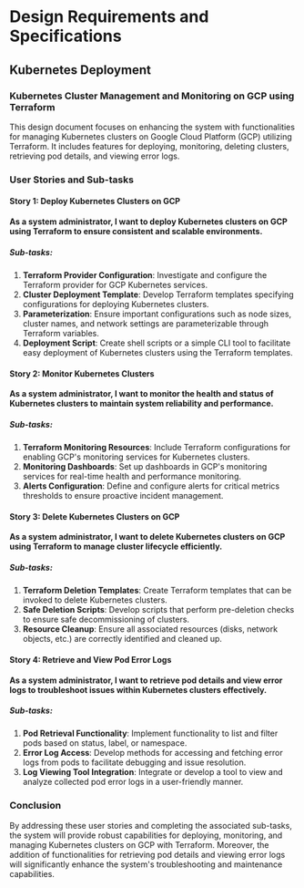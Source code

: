 # Design Requirements and Specifications

## Kubernetes Deployment

### Kubernetes Cluster Management and Monitoring on GCP using Terraform

This design document focuses on enhancing the system with functionalities for managing Kubernetes clusters on Google Cloud Platform (GCP) utilizing Terraform. It includes features for deploying, monitoring, deleting clusters, retrieving pod details, and viewing error logs.

### User Stories and Sub-tasks

#### Story 1: Deploy Kubernetes Clusters on GCP

**As a system administrator, I want to deploy Kubernetes clusters on GCP using Terraform to ensure consistent and scalable environments.**

##### Sub-tasks:

1. **Terraform Provider Configuration**: Investigate and configure the Terraform provider for GCP Kubernetes services.
2. **Cluster Deployment Template**: Develop Terraform templates specifying configurations for deploying Kubernetes clusters.
3. **Parameterization**: Ensure important configurations such as node sizes, cluster names, and network settings are parameterizable through Terraform variables.
4. **Deployment Script**: Create shell scripts or a simple CLI tool to facilitate easy deployment of Kubernetes clusters using the Terraform templates.

#### Story 2: Monitor Kubernetes Clusters

**As a system administrator, I want to monitor the health and status of Kubernetes clusters to maintain system reliability and performance.**

##### Sub-tasks:

1. **Terraform Monitoring Resources**: Include Terraform configurations for enabling GCP's monitoring services for Kubernetes clusters.
2. **Monitoring Dashboards**: Set up dashboards in GCP's monitoring services for real-time health and performance monitoring.
3. **Alerts Configuration**: Define and configure alerts for critical metrics thresholds to ensure proactive incident management.

#### Story 3: Delete Kubernetes Clusters on GCP

**As a system administrator, I want to delete Kubernetes clusters on GCP using Terraform to manage cluster lifecycle efficiently.**

##### Sub-tasks:

1. **Terraform Deletion Templates**: Create Terraform templates that can be invoked to delete Kubernetes clusters.
2. **Safe Deletion Scripts**: Develop scripts that perform pre-deletion checks to ensure safe decommissioning of clusters.
3. **Resource Cleanup**: Ensure all associated resources (disks, network objects, etc.) are correctly identified and cleaned up.

#### Story 4: Retrieve and View Pod Error Logs

**As a system administrator, I want to retrieve pod details and view error logs to troubleshoot issues within Kubernetes clusters effectively.**

##### Sub-tasks:

1. **Pod Retrieval Functionality**: Implement functionality to list and filter pods based on status, label, or namespace.
2. **Error Log Access**: Develop methods for accessing and fetching error logs from pods to facilitate debugging and issue resolution.
3. **Log Viewing Tool Integration**: Integrate or develop a tool to view and analyze collected pod error logs in a user-friendly manner.

### Conclusion

By addressing these user stories and completing the associated sub-tasks, the system will provide robust capabilities for deploying, monitoring, and managing Kubernetes clusters on GCP with Terraform.
Moreover, the addition of functionalities for retrieving pod details and viewing error logs will significantly enhance the system's troubleshooting and maintenance capabilities.
